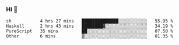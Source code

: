 ### Hi 👋

<!--START_SECTION:waka-->

```text
sh           4 hrs 27 mins   ██████████████░░░░░░░░░░░   55.95 %
Haskell      2 hrs 43 mins   ████████▓░░░░░░░░░░░░░░░░   34.19 %
PureScript   35 mins         ██░░░░░░░░░░░░░░░░░░░░░░░   07.50 %
Other        6 mins          ▒░░░░░░░░░░░░░░░░░░░░░░░░   01.35 %
```

<!--END_SECTION:waka-->
